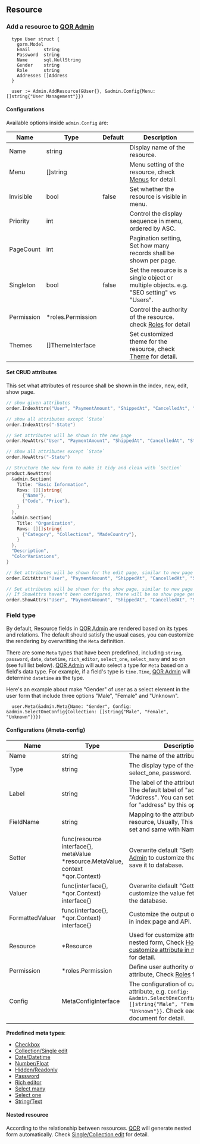 ## Resource

### Add a resource to [QOR Admin](https://github.com/qor/admin)

```
  type User struct {
    gorm.Model
    Email     string
    Password  string
    Name      sql.NullString
    Gender    string
    Role      string
    Addresses []Address
  }

  user := Admin.AddResource(&User{}, &admin.Config{Menu: []string{"User Management"}})
```

#### Configurations

Available options inside `admin.Config` are:

| Name | Type | Default | Description |
| --- | --- | --- | --- |
| Name | string |  | Display name of the resource. |
| Menu | []string |  | Menu setting of the resource, check [Menus](../chapter2/menus.md#h1) for detail. |
| Invisible | bool | false | Set whether the resource is visible in menu. |
| Priority | int |  | Control the display sequence in menu, ordered by ASC. |
| PageCount | int |  | Pagination setting, Set how many records shall be shown per page. |
| Singleton | bool | false | Set the resource is a single object or multiple objects. e.g. "SEO setting" vs "Users". |
| Permission | *roles.Permission |  | Control the authority of the resource. check [Roles](../plugins/roles.md) for detail |
| Themes | []ThemeInterface |  | Set customized theme for the resource, check [Theme](../chapter2/theme.md#h1) for detail. |

#### Set CRUD attributes

This set what attributes of resource shall be shown in the index, new, edit, show page.

```go
// show given attributes
order.IndexAttrs("User", "PaymentAmount", "ShippedAt", "CancelledAt", "State", "ShippingAddress")

// show all attributes except `State`
order.IndexAttrs("-State")

// Set attributes will be shown in the new page
order.NewAttrs("User", "PaymentAmount", "ShippedAt", "CancelledAt", "State", "ShippingAddress")

// show all attributes except `State`
order.NewAttrs("-State")

// Structure the new form to make it tidy and clean with `Section`
product.NewAttrs(
  &admin.Section{
    Title: "Basic Information",
    Rows: [][]string{
      {"Name"},
      {"Code", "Price"},
    }
  },
  &admin.Section{
    Title: "Organization",
    Rows: [][]string{
      {"Category", "Collections", "MadeCountry"},
    }
  },
  "Description",
  "ColorVariations",
}

// Set attributes will be shown for the edit page, similar to new page
order.EditAttrs("User", "PaymentAmount", "ShippedAt", "CancelledAt", "State", "ShippingAddress")

// Set attributes will be shown for the show page, similar to new page
// If ShowAttrs haven't been configured, there will be no show page generated, by will show the edit from instead
order.ShowAttrs("User", "PaymentAmount", "ShippedAt", "CancelledAt", "State", "ShippingAddress")
```

### Field type

By default, Resource fields in [QOR Admin](https://github.com/qor/admin) are rendered based on its types and relations. The default should satisfy the usual cases, you can customize the rendering by overwritting the `Meta` definition.

There are some `Meta` types that have been predefined, including `string`, `password`, `date`, `datetime`, `rich_editor`, `select_one`, `select_many` and so on (see full list below). [QOR Admin](https://github.com/qor/admin) will auto select a type for `Meta` based on a field's data type. For example, if a field's type is `time.Time`, [QOR Admin](https://github.com/qor/admin) will determine `datetime` as the type.

Here's an example about make "Gender" of user as a select element in the user form that include three options "Male", "Female" and "Unknown".

```
  user.Meta(&admin.Meta{Name: "Gender", Config: &admin.SelectOneConfig{Collection: []string{"Male", "Female", "Unknown"}}})
```

#### Configurations {#meta-config}

| Name | Type | Description |
| --- | --- | --- |
| Name | string | The name of the attribute |
| Type | string | The display type of the attribute, e.g. select_one, password.|
| Label | string | The label of the attribute in the form. The default label of "address" is "Address". You can set another label for "address" by this option.|
| FieldName | string | Mapping to the attribute name in the resource, Usually, This is no need to set and same with Name by default. |
| Setter| func(resource interface{}, metaValue *resource.MetaValue, context *qor.Context) | Overwrite default "Setter" of [QOR Admin](https://github.com/qor/admin) to customize the value before save it to database. |
| Valuer | func(interface{}, *qor.Context) interface{} | Overwrite default "Getter" logic to customize the value fetched from the database. |
| FormattedValuer | func(interface{}, *qor.Context) interface{} | Customize the output of the attribute in index page and API. |
| Resource | *Resource | Used for customize attribute in nested form, Check [How to customize attribute in nested form](../metas/collection-edit.md) for detail. |
| Permission | *roles.Permission | Define user authority of this attribute, Check [Roles](../plugins/roles.md) for detail. |
| Config | MetaConfigInterface | The configuration of current type of attribute, e.g. `Config: &admin.SelectOneConfig{Collection: []string{"Male", "Female", "Unknown"}}`. Check each meta document for detail. |

**Predefined meta types**:

- [Checkbox](../metas/checkbox.md)
- [Collection/Single edit](../metas/collection-edit.md)
- [Date/Datetime](../metas/date.md)
- [Number/Float](../metas/number.md)
- [Hidden/Readonly](../metas/hidden-readonly.md)
- [Password](../metas/password.md)
- [Rich editor](../metas/rich-editor.md)
- [Select many](../metas/select-many.md)
- [Select one](../metas/select-one.md)
- [String/Text](../metas/text-input.md)

#### Nested resource

According to the relationship between resources. [QOR](https://github.com/qor/qor) will generate nested form automatically. Check [Single/Collection edit](../metas/collection-edit.md) for detail.

